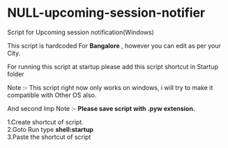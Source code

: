# NULL-upcoming-session-notifier
Script for Upcoming session notification(Windows)

This script is hardcoded For <b>Bangalore</b> , however you can edit as per your City.

For running this script at startup please add this script shortcut in Startup folder

Note :- This script right now only works on windows, i will try to make it compatible with Other OS also.

And second Imp Note :- <b>Please save script with .pyw extension.</b>
<td>
<tr>1.Create shortcut of script.</tr><br />
<tr>2.Goto Run type <b>shell:startup</b><tr><br />
<tr>3.Paste the shortcut of script<tr><br />

